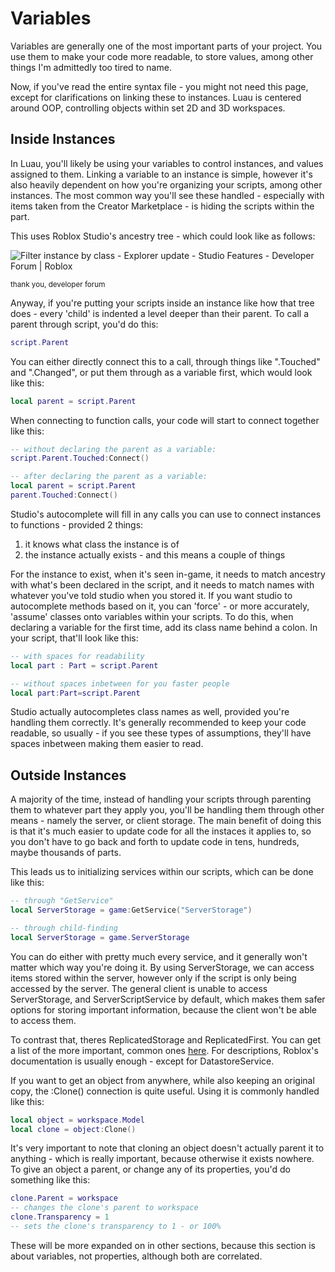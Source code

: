# Variables
Variables are generally one of the most important parts of your project. You use them to make your code more readable, to store values, among other things I'm admittedly too tired to name.

Now, if you've read the entire syntax file - you might not need this page, except for clarifications on linking these to instances. Luau is centered around OOP, controlling objects within set 2D and 3D workspaces.

## Inside Instances
In Luau, you'll likely be using your variables to control instances, and values assigned to them. Linking a variable to an instance is simple, however it's also heavily dependent on how you're organizing your scripts, among other instances. The most common way you'll see these handled - especially with items taken from the Creator Marketplace - is hiding the scripts within the part.

This uses Roblox Studio's ancestry tree - which could look like as follows:

<img src="https://devforum-uploads.s3.dualstack.us-east-2.amazonaws.com/uploads/optimized/4X/3/0/5/305521a57324178e4ce89d567a43824ebbb6662d_2_372x500.png" alt="Filter instance by class - Explorer update - Studio Features - Developer  Forum | Roblox"/>

<sup> thank you, developer forum </sup>

Anyway, if you're putting your scripts inside an instance like how that tree does - every 'child' is indented a level deeper than their parent. To call a parent through script, you'd do this:
```lua
script.Parent
```
You can either directly connect this to a call, through things like ".Touched" and ".Changed", or put them through as a variable first, which would look like this:
```lua
local parent = script.Parent
```
When connecting to function calls, your code will start to connect together like this:
```lua
-- without declaring the parent as a variable:
script.Parent.Touched:Connect()

-- after declaring the parent as a variable:
local parent = script.Parent
parent.Touched:Connect()
```
Studio's autocomplete will fill in any calls you can use to connect instances to functions - provided 2 things:
1. it knows what class the instance is of
2. the instance actually exists - and this means a couple of things

For the instance to exist, when it's seen in-game, it needs to match ancestry with what's been declared in the script, and it needs to match names with whatever you've told studio when you stored it.
If you want studio to autocomplete methods based on it, you can 'force' - or more accurately, 'assume' classes onto variables within your scripts. To do this, when declaring a variable for the first time, add its class name behind a colon. In your script, that'll look like this:
```lua
-- with spaces for readability
local part : Part = script.Parent

-- without spaces inbetween for you faster people
local part:Part=script.Parent
```
Studio actually autocompletes class names as well, provided you're handling them correctly. It's generally recommended to keep your code readable, so usually - if you see these types of assumptions, they'll have spaces inbetween making them easier to read.

## Outside Instances
A majority of the time, instead of handling your scripts through parenting them to whatever part they apply you, you'll be handling them through other means - namely the server, or client storage. The main benefit of doing this is that it's much easier to update code for all the instaces it applies to, so you don't have to go back and forth to update code in tens, hundreds, maybe thousands of parts.

This leads us to initializing services within our scripts, which can be done like this:
```lua
-- through "GetService"
local ServerStorage = game:GetService("ServerStorage")

-- through child-finding
local ServerStorage = game.ServerStorage
```
You can do either with pretty much every service, and it generally won't matter which way you're doing it. By using ServerStorage, we can access items stored within the server, however only if the script is only being accessed by the server. The general client is unable to access ServerStorage, and ServerScriptService by default, which makes them safer options for storing important information, because the client won't be able to access them.

To contrast that, theres ReplicatedStorage and ReplicatedFirst. You can get a list of the more important, common ones [here](https://devforum.roblox.com/t/important-services-to-know/1345575). For descriptions, Roblox's documentation is usually enough - except for DatastoreService.

If you want to get an object from anywhere, while also keeping an original copy, the :Clone() connection is quite useful. Using it is commonly handled like this:
```lua
local object = workspace.Model
local clone = object:Clone()
```
It's very important to note that cloning an object doesn't actually parent it to anything - which is really important, because otherwise it exists nowhere. To give an object a parent, or change any of its properties, you'd do something like this:
```lua
clone.Parent = workspace
-- changes the clone's parent to workspace
clone.Transparency = 1
-- sets the clone's transparency to 1 - or 100%
```
These will be more expanded on in other sections, because this section is about variables, not properties, although both are correlated.
